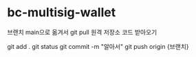 # bc-multisig-wallet




브랜치 main으로 옮겨서 
git pull
원격 저장소 코드 받아오기

git add .
git status
git commit -m "알아서"
git push origin {브랜치}